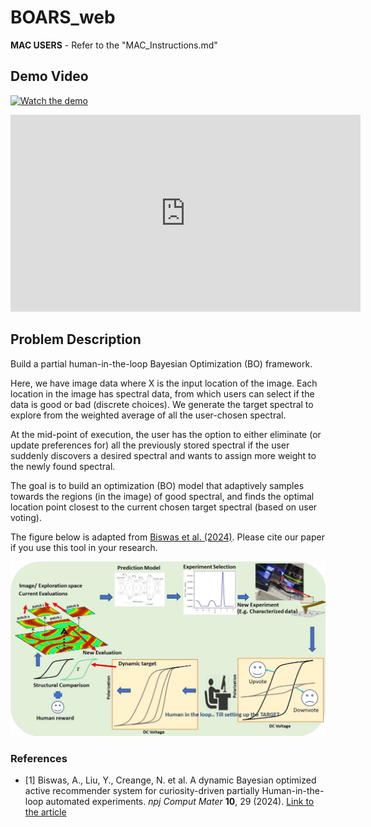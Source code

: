 # BOARS_web

**MAC USERS** - Refer to the "MAC_Instructions.md"

## Demo Video

[![Watch the demo](https://img.youtube.com/vi/rZJ5U_gELaA/maxresdefault.jpg)](https://youtu.be/rZJ5U_gELaA)

<iframe width="560" height="315" src="https://www.youtube.com/embed/VIDEO_ID" frameborder="0" allow="accelerometer; autoplay; encrypted-media; gyroscope; picture-in-picture" allowfullscreen></iframe>


## Problem Description

Build a partial human-in-the-loop Bayesian Optimization (BO) framework.

Here, we have image data where X is the input location of the image. Each location in the image has spectral data, from which users can select if the data is good or bad (discrete choices). We generate the target spectral to explore from the weighted average of all the user-chosen spectral.

At the mid-point of execution, the user has the option to either eliminate (or update preferences for) all the previously stored spectral if the user suddenly discovers a desired spectral and wants to assign more weight to the newly found spectral.

The goal is to build an optimization (BO) model that adaptively samples towards the regions (in the image) of good spectral, and finds the optimal location point closest to the current chosen target spectral (based on user voting).

The figure below is adapted from [Biswas et al. (2024)](https://doi.org/10.1038/s41524-023-01191-5). Please cite our paper if you use this tool in your research.

![Software Figure](frontend/src/styles/images/fig_software.jpg)

### References
- [1] Biswas, A., Liu, Y., Creange, N. et al. A dynamic Bayesian optimized active recommender system for curiosity-driven partially Human-in-the-loop automated experiments. *npj Comput Mater* **10**, 29 (2024). [Link to the article](https://doi.org/10.1038/s41524-023-01191-5)
